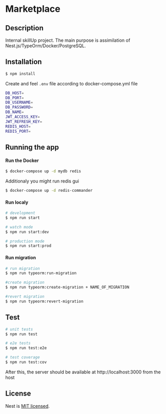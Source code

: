 # Marketplace

## Description

Internal skillUp project. The main purpose is assimilation of Nest.js/TypeOrm/Docker/PostgreSQL.


## Installation

```bash
$ npm install
```

Create and feel `.env` file according to docker-compose.yml file
```bash
DB_HOST=
DB_PORT=
DB_USERNAME=
DB_PASSWORD=
DB_NAME=
JWT_ACCESS_KEY=
JWT_REFRESH_KEY=
REDIS_HOST=
REDIS_PORT=
```

## Running the app
#### Run the Docker

```bash
$ docker-compose up -d mydb redis
```
Additionaly you might run redis gui
```bash
$ docker-compose up -d redis-commander
```

#### Run localy
```bash
# development
$ npm run start

# watch mode
$ npm run start:dev

# production mode
$ npm run start:prod
```

#### Run migration
```bash
# run migration
$ npm run typeorm:run-migration

#create migration
$ npm run typeorm:create-migration + NAME_OF_MIGRATION

#revert migration
$ npm run typeorm:revert-migration
```

## Test

```bash
# unit tests
$ npm run test

# e2e tests
$ npm run test:e2e

# test coverage
$ npm run test:cov
```
After this, the server should be available at http://localhost:3000 from the host 

## License

Nest is [MIT licensed](LICENSE).
